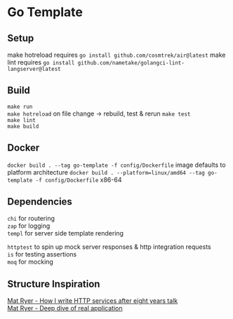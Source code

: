 # Go Template

## Setup

make hotreload requires `go install github.com/cosmtrek/air@latest`
make lint requires `go install github.com/nametake/golangci-lint-langserver@latest`

## Build

`make run`  
`make hotreload` on file change -> rebuild, test & rerun
`make test`  
`make lint`  
`make build`

## Docker

`docker build . --tag go-template -f config/Dockerfile` image defaults to platform architecture
`docker build . --platform=linux/amd64 --tag go-template -f config/Dockerfile` x86-64

## Dependencies

`chi` for routering  
`zap` for logging  
`templ` for server side template rendering

`httptest` to spin up mock server responses & http integration requests  
`is` for testing assertions  
`moq` for mocking

## Structure Inspiration

[Mat Ryer - How I write HTTP services after eight years talk](https://www.youtube.com/watch?v=XGVZ0Ip4XPM)  
[Mat Ryer - Deep dive of real application](https://www.youtube.com/watch?v=VRZZeJwIAIM)
